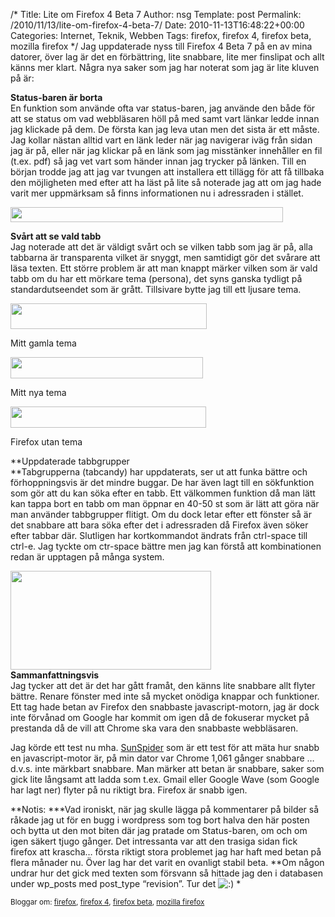 /*
 Title: Lite om Firefox 4 Beta 7
 Author: nsg
 Template: post
 Permalink: /2010/11/13/lite-om-firefox-4-beta-7/
 Date: 2010-11-13T16:48:22+00:00
 Categories: Internet, Teknik, Webben
 Tags: firefox, firefox 4, firefox beta, mozilla firefox
*/
Jag uppdaterade nyss till Firefox 4 Beta 7 på en av mina datorer, över lag är det en förbättring, lite snabbare, lite mer finslipat och allt känns mer klart. Några nya saker som jag har noterat som jag är lite kluven på är:

**Status-baren är borta**  
En funktion som använde ofta var status-baren, jag använde den både för att se status om vad webbläsaren höll på med samt vart länkar ledde innan jag klickade på dem. De första kan jag leva utan men det sista är ett måste. Jag kollar nästan alltid vart en länk leder när jag navigerar iväg från sidan jag är på, eller när jag klickar på en länk som jag misstänker innehåller en fil (t.ex. pdf) så jag vet vart som händer innan jag trycker på länken. Till en början trodde jag att jag var tvungen att installera ett tillägg för att få tillbaka den möjligheten med efter att ha läst på lite så noterade jag att om jag hade varit mer uppmärksam så finns informationen nu i adressraden i stället.

[<img class="aligncenter size-full wp-image-867" title="ff4b7-status" src="http://cdn.junkpile.se/2010/11/ff4b7-status.png" alt="" width="436" height="24" />][1]

**Svårt att se vald tabb**  
Jag noterade att det är väldigt svårt och se vilken tabb som jag är på, alla tabbarna är transparenta vilket är snyggt, men samtidigt gör det svårare att läsa texten. Ett större problem är att man knappt märker vilken som är vald tabb om du har ett mörkare tema (persona), det syns ganska tydligt på standardutseendet som är grått. Tillsivare bytte jag till ett ljusare tema.

<div id="attachment_870" style="width: 324px" class="wp-caption aligncenter">
  <a href="http://cdn.junkpile.se/2010/11/ff4b7-tab1.png"><img class="size-full wp-image-870" title="ff4b7-tab1" src="http://cdn.junkpile.se/2010/11/ff4b7-tab1.png" alt="" width="314" height="41" /></a><p class="wp-caption-text">
    Mitt gamla tema
  </p>
</div>

<div id="attachment_868" style="width: 318px" class="wp-caption aligncenter">
  <a href="http://cdn.junkpile.se/2010/11/ff4b7-tab2.png"><img class="size-full wp-image-868" title="ff4b7-tab2" src="http://cdn.junkpile.se/2010/11/ff4b7-tab2.png" alt="" width="308" height="34" /></a><p class="wp-caption-text">
    Mitt nya tema
  </p>
</div>

<div id="attachment_869" style="width: 323px" class="wp-caption aligncenter">
  <a href="http://cdn.junkpile.se/2010/11/ff4b7-tab3.png"><img class="size-full wp-image-869" title="ff4b7-tab3" src="http://cdn.junkpile.se/2010/11/ff4b7-tab3.png" alt="" width="313" height="34" /></a><p class="wp-caption-text">
    Firefox utan tema
  </p>
</div>

**Uppdaterade tabbgrupper  
**Tabgrupperna (tabcandy) har uppdaterats, ser ut att funka bättre och förhoppningsvis är det mindre buggar. De har även lagt till en sökfunktion som gör att du kan söka efter en tabb. Ett välkommen funktion då man lätt kan tappa bort en tabb om man öppnar en 40-50 st som är lätt att göra när man använder tabbgrupper flitigt. Om du dock letar efter ett fönster så är det snabbare att bara söka efter det i adressraden då Firefox även söker efter tabbar där. Slutligen har kortkommandot ändrats från ctrl-space till ctrl-e. Jag tyckte om ctr-space bättre men jag kan förstå att kombinationen redan är upptagen på många system.

[][2][<img class="aligncenter size-full wp-image-872" title="ff4-sw-tab" src="http://cdn.junkpile.se/2010/11/ff4-sw-tab1.png" alt="" width="321" height="158" />][3]  
**Sammanfattningsvis**  
Jag tycker att det är det har gått framåt, den känns lite snabbare allt flyter bättre. Renare fönster med inte så mycket onödiga knappar och funktioner. Ett tag hade betan av Firefox den snabbaste javascript-motorn, jag är dock inte förvånad om Google har kommit om igen då de fokuserar mycket på prestanda då de vill att Chrome ska vara den snabbaste webbläsaren.

Jag körde ett test nu mha. [SunSpider][4] som är ett test för att mäta hur snabb en javascript-motor är, på min dator var Chrome 1,061 gånger snabbare &#8230; d.v.s. inte märkbart snabbare. Man märker att betan är snabbare, saker som gick lite långsamt att ladda som t.ex. Gmail eller Google Wave (som Google har lagt ner) flyter på nu riktigt bra. Firefox är snabb igen.

**Notis: ***Vad ironiskt, när jag skulle lägga på kommentarer på bilder så råkade jag ut för en bugg i wordpress som tog bort halva den här posten och bytta ut den mot biten där jag pratade om Status-baren, om och om igen säkert tjugo gånger. Det intressanta var att den trasiga sidan fick firefox att krascha&#8230; första riktigt stora problemet jag har haft med betan på flera månader nu. Över lag har det varit en ovanligt stabil beta. **Om någon undrar hur det gick med texten som försvann så hittade jag den i databasen under wp\_posts med post\_type &#8220;revision&#8221;. Tur det <img src="http://nsg.cc/wp-includes/images/smilies/icon_smile.gif" alt=":)" class="wp-smiley" /> *

<small> <p class='technorati-tags'>
  Bloggar om: <a class='technorati-link' href='http://bloggar.se/om/firefox' rel='tag' target='_self'>firefox</a>, <a class='technorati-link' href='http://bloggar.se/om/firefox+4' rel='tag' target='_self'>firefox 4</a>, <a class='technorati-link' href='http://bloggar.se/om/firefox+beta' rel='tag' target='_self'>firefox beta</a>, <a class='technorati-link' href='http://bloggar.se/om/mozilla+firefox' rel='tag' target='_self'>mozilla firefox</a>
</p></small>

 [1]: http://cdn.junkpile.se/2010/11/ff4b7-status.png
 [2]: http://cdn.junkpile.se/2010/11/ff4-sw-tab.png
 [3]: http://cdn.junkpile.se/2010/11/ff4-sw-tab1.png
 [4]: http://www2.webkit.org/perf/sunspider/sunspider.html